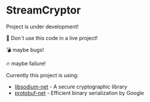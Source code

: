 StreamCryptor
=========

Project is under development!

:facepunch: Don`t use this code in a live project!

:bomb: maybe bugs!

:fire: maybe failure!

Currently this project is using:

  * [libsodium-net] - A secure cryptographic library
  * [protobuf-net] - Efficient binary serialization by Google


[libsodium-net]:https://github.com/adamcaudill/libsodium-net
[protobuf-net]:https://code.google.com/p/protobuf-net/

